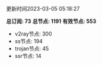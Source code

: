 更新时间2023-03-05 05:18:27

**总订阅: 73**
**总节点: 1191**
**有效节点: 553**
- v2ray节点: 300
- ss节点: 194
- trojan节点: 45
- ssr节点: 14
